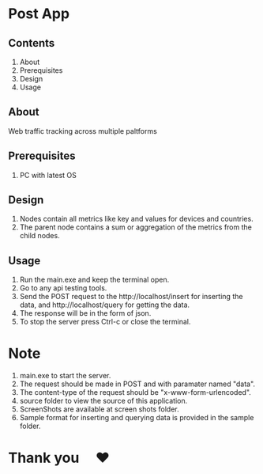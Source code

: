 # Post App

## Contents

1. About
2. Prerequisites
4. Design
3. Usage


## About

Web traffic tracking across multiple paltforms

## Prerequisites

1. PC with latest OS

## Design 

1. Nodes contain all metrics like key and values for devices and countries.
2. The parent node contains a sum or aggregation of the metrics from the child nodes.

## Usage

1. Run the main.exe and keep the terminal open.
2. Go to any api testing tools.
3. Send the POST request to the http://localhost/insert for inserting the data, and http://localhost/query for getting the data.
4. The response will be in the form of json.
5. To stop the server press Ctrl-c or close the terminal.

# Note

1. main.exe to start the server.
2. The request should be made in POST and with paramater named "data".
4. The content-type of the request should be "x-www-form-urlencoded".
5. source folder to view the source of this application.
6. ScreenShots are available at screen shots folder.
7. Sample format for inserting and querying data is provided in the sample folder.



# **Thank you** &nbsp; &nbsp; :heart:



            
